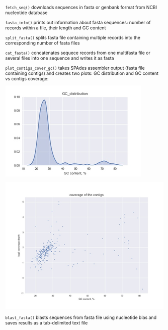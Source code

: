 `fetch_seq()` downloads sequences in fasta or genbank format from NCBI nucleotide database

`fasta_info()` prints out information about fasta sequences: number of records within a file, their length and GC content

`split_fasta()` splits fasta file containing multiple records into the corresponding number of fasta files

`cat_fasta()` concatenates sequece records from one multifasta file or several files into one sequence and writes it as fasta

`plot_contigs_cover_gc()` takes SPAdes assembler output (fasta file containing contigs) and creates two plots: GC distribution and GC content vs contigs coverage:

![gc_vs_coverage](plot_examples/contigs_GC_distribution.jpeg)

![gc_vs_coverage](plot_examples/GC_content_vs_contigs_coverage.jpeg)


`blast_fasta()` blasts sequences from fasta file using nucleotide blas and saves results as a tab-delimited text file
